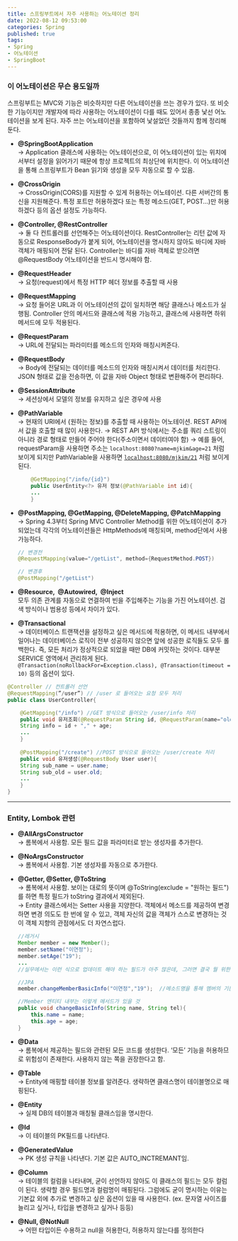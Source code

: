 ```yaml
---
title: 스프링부트에서 자주 사용하는 어노테이션 정리     
date: 2022-08-12 09:53:00
categories: Spring 
published: true 
tags:
- Spring 
- 어노테이션
- SpringBoot
---
```



### 이 어노테이션은 무슨 용도일까

스프링부트는 MVC와 기능은 비슷하지만 다른 어노테이션을 쓰는 경우가 있다. 또 비슷한 기능이지만 개발자에 따라 사용하는 어노테이션이 다를 때도 있어서 종종 낯선 어노테이션을 보게 된다. 자주 쓰는 어노테이션을 포함하여 낯설었던 것들까지 함께 정리해둔다.

- **@SpringBootApplication**  
→ Application 클래스에 사용하는 어노테이션으로, 이 어노테이션이 있는 위치에서부터 설정을 읽어가기 때문에 항상 프로젝트의 최상단에 위치한다. 이 어노테이션을 통해 스프링부트가 Bean 읽기와 생성을 모두 자동으로 할 수 있음.
- **@CrossOrigin**  
→ CrossOrigin(CORS)를 지원할 수 있게 허용하는 어노테이션. 다른 서버간의 통신을 지원해준다. 특정 포트만 허용하겠다 또는 특정 메소드(GET, POST…)만 허용하겠다 등의 옵션 설정도 가능하다.
- **@Controller, @RestController**  
→ 둘 다 컨트롤러를 선언해주는 어노테이션이다. RestController는 리턴 값에 자동으로 ResponseBody가 붙게 되어, 어노테이션을 명시하지 않아도 바디에 자바 객체가 매핑되어 전달 된다. Controller는 바디를 자바 객체로 받으려면 @RequestBody 어노테이션을 반드시 명시해야 함.
- **@RequestHeader**  
→ 요청(request)에서 특정 HTTP 헤더 정보를 추출할 때 사용
- **@RequestMapping**  
→ 요청 들어온 URL과 이 어노테이션의 값이 일치하면 해당 클래스나 메소드가 실행됨. Controller 안의 메서드와 클래스에 적용 가능하고, 클래스에 사용하면 하위 메서드에 모두 적용된다.
- **@RequestParam**  
→ URL에 전달되는 파라미터를 메소드의 인자와 매칭시켜준다.
- **@RequestBody**  
→ Body에 전달되는 데이터를 메소드의 인자와 매칭시켜서 데이터를 처리한다. JSON 형태로 값을 전송하면, 이 값을 자바 Object 형태로 변환해주어 편리하다.
- **@SessionAttribute**  
→ 세션상에서 모델의 정보를 유지하고 싶은 경우에 사용
- **@PathVariable**  
→ 현재의 URI에서 {원하는 정보}를 추출할 때 사용하는 어노테이션. REST API에서 값을 호출할 때 많이 사용한다. 
→ REST API 방식에서는 주소를 쿼리 스트링이 아니라 경로 형태로 만들어 주어야 한다(주소이면서 데이터여야 함)
→ 예를 들어, requestParam을 사용하면 주소는 `localhost:8080?name=mjkim&age=21` 처럼 보이게 되지만 PathVariable을 사용하면 [`localhost:8080/mjkim/21`](http://localhost:8080/mjkim/21) 처럼 보이게 된다.
    
    ```java
    	@GetMapping("/info/{id}") 
    	public UserEntity<?> 유저 정보(@PathVariable int id){
    	...  
    	}
    ```
    
- **@PostMapping, @GetMapping, @DeleteMapping, @PatchMapping**  
→ Spring 4.3부터 Spring MVC Controller Method를 위한 어노테이션이 추가되었는데 각각의 어노테이션들은 HttpMethods에 매칭되며, method단에서 사용 가능하다.
    
    ```java
    // 변경전
    @RequestMapping(value="/getList", method={RequestMethod.POST})
    
    // 변경후
    @PostMapping("/getList")
    ```
    
- **@Resource,  @Autowired,  @Inject**  
모두 의존 관계를 자동으로 연결하여 빈을 주입해주는 기능을 가진 어노테이션. 검색 방식이나 범용성 등에서 차이가 있다.
- **@Transactional**  
→ 데이터베이스 트랜잭션을 설정하고 싶은 메서드에 적용하면, 이 메서드 내부에서 일어나는 데이터베이스 로직이 전부 성공하지 않으면 앞에 성공한 로직들도 모두 롤백한다. 즉, 모든 처리가 정상적으로 되었을 때만 DB에 커밋하는 것이다. 대부분 SERVICE 영역에서 관리하게 된다.  `@Transaction(noRollbackFor=Exception.class), @Transaction(timeout = 10)` 등의 옵션이 있다.

```java
@Controller // 컨트롤러 선언 
@RequestMapping(”/user”) // /user 로 들어오는 요청 모두 처리 
public class UserController{

	@GetMapping("/info") //GET 방식으로 들어오는 /user/info 처리 
	public void 유저조회(@RequestParam String id, @RequestParam(name="old") String age){
	String info = id + "," + age; 
	...  
	}
	
	@PostMapping("/create") //POST 방식으로 들어오는 /user/create 처리 
	public void 유저생성(@RequestBody User user){
	String sub_name = user.name;
	String sub_old = user.old; 
	...  
	}
}
```

---

### Entity, Lombok 관련

- **@AllArgsConstructor**  
→ 롬복에서 사용함. 모든 필드 값을 파라미터로 받는 생성자를 추가한다.
- **@NoArgsConstructor**  
→ 롬복에서 사용함. 기본 생성자를 자동으로 추가한다.
- **@Getter, @Setter, @ToString**  
→ 롬복에서 사용함. 보이는 대로의 뜻이며 @ToString(exclude = "원하는 필드")를 하면 특정 필드가 toString 결과에서 제외된다.  
→ Entity 클래스에서는 Setter 사용을 지양한다. 객체에서 메소드를 제공하여 변경하면 변경 의도도 한 번에 알 수 있고, 객체 자신의 값을 객체가 스스로 변경하는 것이 객체 지향의 관점에서도 더 자연스럽다.
    
    ```java
    //레거시 
    Member member = new Member();
    member.setName("이연정");
    member.setAge("19");
    ... 
    //실무에서는 이런 식으로 업데이트 해야 하는 필드가 아주 많은데, 그러면 결국 뭘 위한 수정중인지 알아보기 힘들어지는 문제도 생김
    
    //JPA
    member.changeMemberBasicInfo("이연정","19");  //메소드명을 통해 멤버의 기본 정보를 변경한다는 것을 바로 알 수 있음.
    
    //Member 엔티티 내부는 이렇게 메서드가 있을 것
    public void changeBasicInfo(String name, String tel){
    	this.name = name;
    	this.age = age; 
    } 
    ```
    
- **@Data**  
→ 롬복에서 제공하는 필드와 관련된 모든 코드를 생성한다. ‘모든’ 기능을 허용하므로 위험성이 존재한다. 사용하지 않는 쪽을 권장한다고 함.
- **@Table**   
→ Entity에 매핑할 테이블 정보를 알려준다. 생략하면 클래스명이 테이블명으로 매핑된다.
- **@Entity**  
→ 실제 DB의 테이블과 매칭될 클래스임을 명시한다.
- **@Id**   
→ 이 테이블의 PK필드를 나타낸다.
- **@GeneratedValue**  
→ PK 생성 규칙을 나타낸다. 기본 값은 AUTO_INCTREMANT임.
- **@Column**  
→ 테이블의 컬럼을 나타내며, 굳이 선언하지 않아도 이 클래스의 필드는 모두 컬럼이 된다. 생략할 경우 필드명과 컬럼명이 매핑된다. 그럼에도 굳이 명시하는 이유는 기본값 외에 추가로 변경하고 싶은 옵션이 있을 때 사용한다. (ex. 문자열 사이즈를 늘리고 싶거나, 타입을 변경하고 싶거나 등등)
- **@Null, @NotNull**   
→ 어떤 타입이든 수용하고 null을 허용한다, 허용하지 않는다를 정의한다
